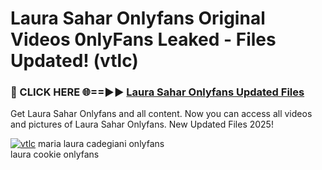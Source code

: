 # Laura Sahar Onlyfans Original Videos 0nlyFans Leaked - Files Updated! (vtlc)

<h3>🔴 CLICK HERE 🌐==►► <a href="https://best4dudes.click/HH4t6V" rel="nofollow">Laura Sahar Onlyfans Updated Files</a></h3>

Get Laura Sahar Onlyfans and all content. Now you can access all videos and pictures of Laura Sahar Onlyfans. New Updated Files 2025!

[![vtlc](https://github.com/user-attachments/assets/8c521d6e-e6e3-4a75-9320-d58ab9d79d5b)](https://best4dudes.click/HH4t6V)
maria laura cadegiani onlyfans<br>
laura cookie onlyfans